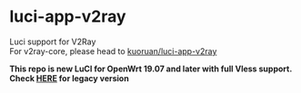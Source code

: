 # luci-app-v2ray

Luci support for V2Ray  
For v2ray-core, please head to [kuoruan/luci-app-v2ray](https://github.com/kuoruan/openwrt-v2ray)

**This repo is new LuCI for OpenWrt 19.07 and later with full Vless support. Check [HERE](https://github.com/kuoruan/luci-app-v2ray/tree/legacy) for legacy version**  